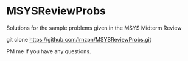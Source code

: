 # MSYSReviewProbs
Solutions for the sample problems given in the MSYS Midterm Review

git clone https://github.com/lrnzpn/MSYSReviewProbs.git

PM me if you have any questions.
